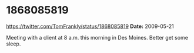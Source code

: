 # 1868085819
https://twitter.com/TomFrankly/status/1868085819
**Date:** 2009-05-21

Meeting with a client at 8 a.m. this morning in Des Moines. Better get some sleep.
